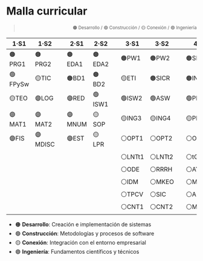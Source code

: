 # Malla curricular

<div align=right> <sub>

> 🟠 Desarrollo / 🟢 Construcción / 🟡 Conexión / 🟣 Ingeniería

</sub> </div>

<div align=center>

| 1·S1    | 1·S2    || 2·S1    | 2·S2    || 3·S1    | 3·S2    || 4·S1    | 4·S2    |
|-|-|-|-|-|-|-|-|-|-|-|
|🟠PRG1   |🟠PRG2   ||🟠EDA1   |🟠EDA2   ||🟠PW1    |🟠PW2    ||🟠SDPP   |🟣TFG    |
|🟢FPySw  |🟡TIC    ||🟠BD1    |🟠BD2    ||🟡ETI    |🟠SICR   ||🟠INTA   |         |
|🟡TEO    |🟣LOG    ||🟣RED    |🟢ISW1   ||🟢ISW2   |🟢ASW    ||🟢PRY    |🟡DSI    |
|🟣MAT1   |🟣MAT2   ||🟣MNUM   |🟡SOP    ||🟡ING3   |🟡ING4   ||🟡PRCT   |🟡EEE    |
|🟣FIS    |🟣MDISC  ||🟣EST    |🟡LPR    ||⚪️OPT1   |⚪️OPT2   ||⚪️OPT3   |⚪️OPT4   |
|         |         ||         |         ||         |         ||         |         |
|         |         ||         |         ||⚪️LNTt1  |⚪️LNTt2  ||⚪️tGPSw1 |⚪️tGPSw2 |
|         |         ||         |         ||⚪️ODE    |⚪️RRRH   ||⚪️AYC    |⚪️APL    |
|         |         ||         |         ||⚪️IDM    |⚪️MKEO   ||⚪️MKTD   |⚪️CCI    |
|         |         ||         |         ||⚪️TPCV   |⚪️SIC    ||⚪️ADIG   |⚪️CPM    |
|         |         ||         |         ||⚪️CNT1   |⚪️CNT2   ||⚪️MFIN   |⚪️AEF    |

</div>

- 🟠 **Desarrollo**: Creación e implementación de sistemas
- 🟢 **Construcción**: Metodologías y procesos de software
- 🟡 **Conexión**: Integración con el entorno empresarial
- 🟣 **Ingeniería**: Fundamentos científicos y técnicos
